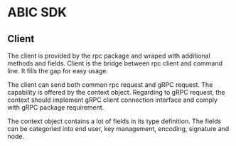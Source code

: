 # ABIC SDK

## Client

The client is provided by the rpc package and wraped with additional methods and fields. Client is the bridge between rpc client and command line. It fills the gap for easy usage.

The client can send both common rpc request and gRPC request. The capability is offered by the context object. Regarding to gRPC request, the context should implement gRPC client connection interface and comply with gRPC package requirement.

The context object contains a lot of fields in its type definition. The fields can be categoried into end user, key management, encoding, signature and node.
